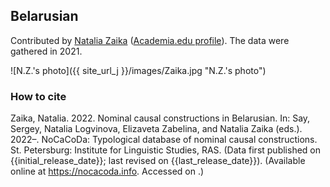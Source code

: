## Belarusian

Contributed by [Natalia Zaika](https://iling.spb.ru/persons/zaika-natalya-mikhaylovna) ([Academia.edu profile](https://iling-spb.academia.edu/%D0%97%D0%B0%D0%B8%D0%BA%D0%B0%D0%9D%D0%B0%D1%82%D0%B0%D0%BB%D1%8C%D1%8F)). The data were gathered in 2021.

![N.Z.'s photo]({{ site_url_j }}/images/Zaika.jpg "N.Z.'s photo")

### How to cite

Zaika, Natalia. 2022. Nominal causal constructions in Belarusian. In: Say, Sergey, Natalia Logvinova,
Elizaveta Zabelina, and Natalia Zaika (eds.). 2022–. NoCaCoDa: Typological database of nominal causal constructions.
St. Petersburg: Institute for Linguistic Studies, RAS. (Data first published on {{initial_release_date}};
last revised on {{last_release_date}}). (Available online at https://nocacoda.info. Accessed on <span class="today-span"></span>.)
